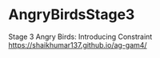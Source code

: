 # AngryBirdsStage3
Stage 3 Angry Birds: Introducing Constraint
https://shaikhumar137.github.io/ag-gam4/
